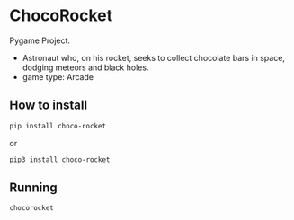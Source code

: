 # ChocoRocket
Pygame Project.
- Astronaut who, on his rocket, seeks to collect chocolate bars in space, dodging meteors and black holes.
- game type: Arcade

## How to install
``` bash
pip install choco-rocket
```
or

```bash
pip3 install choco-rocket
```
## Running
```bash
chocorocket
```
